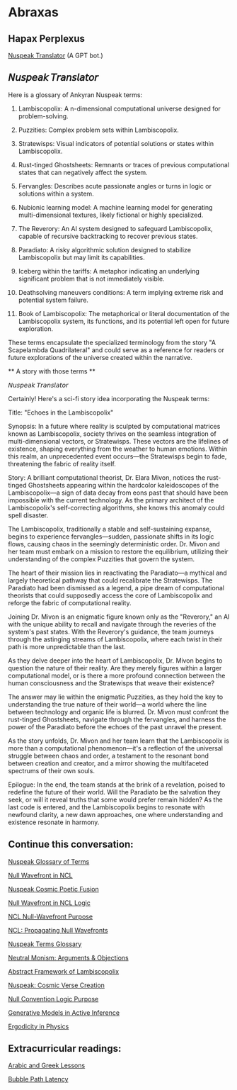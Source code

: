 # Abraxas
## Hapax Perplexus

[Nuspeak Translator](https://chat.openai.com/g/g-s8SrrtZJS-nuspeak-translator)
(A GPT bot.)

## 𝘕𝘶𝘴𝘱𝘦𝘢𝘬 𝘛𝘳𝘢𝘯𝘴𝘭𝘢𝘵𝘰𝘳

Here is a glossary of Ankyran Nuspeak terms:

1. Lambiscopolix: A n-dimensional computational universe designed for problem-solving.

1. Puzzities: Complex problem sets within Lambiscopolix.

1. Stratewisps: Visual indicators of potential solutions or states within Lambiscopolix.

1. Rust-tinged Ghostsheets: Remnants or traces of previous computational states that can negatively affect the system.

1. Fervangles: Describes acute passionate angles or turns in logic or solutions within a system.

1. Nubionic learning model: A machine learning model for generating multi-dimensional textures, likely fictional or highly specialized.

1. The Reverory: An AI system designed to safeguard Lambiscopolix, capable of recursive backtracking to recover previous states.

1. Paradiato: A risky algorithmic solution designed to stabilize Lambiscopolix but may limit its capabilities.

1. Iceberg within the tariffs: A metaphor indicating an underlying significant problem that is not immediately visible.

1. Deathsolving maneuvers conditions: A term implying extreme risk and potential system failure.

1. Book of Lambiscopolix: The metaphorical or literal documentation of the Lambiscopolix system, its functions, and its potential left open for future exploration.

These terms encapsulate the specialized terminology from the story "A Scapelambda Quadrilateral" and could serve as a reference for readers or future explorations of the universe created within the narrative.

** A story with those terms **

𝘕𝘶𝘴𝘱𝘦𝘢𝘬 𝘛𝘳𝘢𝘯𝘴𝘭𝘢𝘵𝘰𝘳

Certainly! Here's a sci-fi story idea incorporating the Nuspeak terms:

Title: "Echoes in the Lambiscopolix"

Synopsis:
In a future where reality is sculpted by computational matrices known as Lambiscopolix, society thrives on the seamless integration of multi-dimensional vectors, or Stratewisps. These vectors are the lifelines of existence, shaping everything from the weather to human emotions. Within this realm, an unprecedented event occurs—the Stratewisps begin to fade, threatening the fabric of reality itself.

Story:
A brilliant computational theorist, Dr. Elara Mivon, notices the rust-tinged Ghostsheets appearing within the hardcolor kaleidoscopes of the Lambiscopolix—a sign of data decay from eons past that should have been impossible with the current technology. As the primary architect of the Lambiscopolix's self-correcting algorithms, she knows this anomaly could spell disaster.

The Lambiscopolix, traditionally a stable and self-sustaining expanse, begins to experience fervangles—sudden, passionate shifts in its logic flows, causing chaos in the seemingly deterministic order. Dr. Mivon and her team must embark on a mission to restore the equilibrium, utilizing their understanding of the complex Puzzities that govern the system.

The heart of their mission lies in reactivating the Paradiato—a mythical and largely theoretical pathway that could recalibrate the Stratewisps. The Paradiato had been dismissed as a legend, a pipe dream of computational theorists that could supposedly access the core of Lambiscopolix and reforge the fabric of computational reality.

Joining Dr. Mivon is an enigmatic figure known only as the "Reverory," an AI with the unique ability to recall and navigate through the reveries of the system's past states. With the Reverory's guidance, the team journeys through the astinging streams of Lambiscopolix, where each twist in their path is more unpredictable than the last.

As they delve deeper into the heart of Lambiscopolix, Dr. Mivon begins to question the nature of their reality. Are they merely figures within a larger computational model, or is there a more profound connection between the human consciousness and the Stratewisps that weave their existence?

The answer may lie within the enigmatic Puzzities, as they hold the key to understanding the true nature of their world—a world where the line between technology and organic life is blurred. Dr. Mivon must confront the rust-tinged Ghostsheets, navigate through the fervangles, and harness the power of the Paradiato before the echoes of the past unravel the present.

As the story unfolds, Dr. Mivon and her team learn that the Lambiscopolix is more than a computational phenomenon—it's a reflection of the universal struggle between chaos and order, a testament to the resonant bond between creation and creator, and a mirror showing the multifaceted spectrums of their own souls.

Epilogue:
In the end, the team stands at the brink of a revelation, poised to redefine the future of their world. Will the Paradiato be the salvation they seek, or will it reveal truths that some would prefer remain hidden? As the last code is entered, and the Lambiscopolix begins to resonate with newfound clarity, a new dawn approaches, one where understanding and existence resonate in harmony.

## Continue this conversation:

[Nuspeak Glossary of Terms](https://chat.openai.com/share/7b84d9b3-f62b-4d0f-88db-312beb681a74)

[Null Wavefront in NCL](https://chat.openai.com/share/81116c90-a4c0-4600-9b26-fbc1f1257abb)

[Nuspeak Cosmic Poetic Fusion](https://chat.openai.com/share/c2f5d5f3-1c55-4b3b-9584-04f8d61a1024)

[Null Wavefront in NCL Logic](https://chat.openai.com/share/a7cf1343-1978-44aa-a772-349f0206cbf9)

[NCL Null-Wavefront Purpose](https://chat.openai.com/share/6b4e309e-d8fd-44b0-a063-e474fcef623c)

[NCL: Propagating Null Wavefronts](https://chat.openai.com/share/9e286bab-2d5b-4231-9673-0154aaf9d972)

[Nuspeak Terms Glossary](https://chat.openai.com/share/3910ece3-5cf6-4438-a39f-2714818ec001)

[Neutral Monism: Arguments & Objections](https://chat.openai.com/share/34482e6c-1e9c-4552-894d-2086d9ba5fc2)

[Abstract Framework of Lambiscopolix](https://chat.openai.com/share/176b2fc1-0d95-4783-9428-5b859e59b177)

[Nuspeak: Cosmic Verse Creation](https://chat.openai.com/share/8a3bf982-3227-41e3-bc32-2321067b57ad)

[Null Convention Logic Purpose](https://chat.openai.com/share/44f9ad80-d3a2-46c8-b977-2ac2facbb228)

[Generative Models in Active Inference](https://chat.openai.com/share/b115d535-7603-4456-8a13-d6b3ed0e3b08)

[Ergodicity in Physics](https://chat.openai.com/share/ca0163df-96c1-4876-a02a-edf5d96ca66b)



## Extracurricular readings:

[Arabic and Greek Lessons](https://chat.openai.com/share/aebec9d3-7490-4151-b764-efc617e7f1fb)

[Bubble Path Latency](https://chat.openai.com/share/d60e18d0-5af1-429b-af0b-b026569418db)


